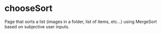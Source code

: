 # chooseSort
Page that sorts a list (images in a folder, list of items, etc...) using MergeSort based on subjective user inputs.
